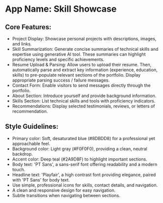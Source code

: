# **App Name**: Skill Showcase

## Core Features:

- Project Display: Showcase personal projects with descriptions, images, and links.
- Skill Summarization: Generate concise summaries of technical skills and expertise using generative AI tool. These summaries can highlight proficiency levels and specific achievements.
- Resume Upload & Parsing: Allow users to upload their resume. Then, automatically parse and extract key information (experience, education, skills) to pre-populate relevant sections of the portfolio. Display appropriate parsing success / failure messages.
- Contact Form: Enable visitors to send messages directly through the portfolio.
- About Section: Introduce yourself and provide background information.
- Skills Section: List technical skills and tools with proficiency indicators.
- Recommendations: Display selected testimonials, reviews, or letters of recommendation.

## Style Guidelines:

- Primary color: Soft, desaturated blue (#8DBDD8) for a professional yet approachable feel.
- Background color: Light gray (#F0F0F0), providing a clean, neutral backdrop.
- Accent color: Deep teal (#2A9D8F) to highlight important sections.
- Body text: 'PT Sans', a sans-serif font offering readability and a modern touch.
- Headline text: 'Playfair', a high contrast font providing elegance, paired with 'PT Sans' for body text.
- Use simple, professional icons for skills, contact details, and navigation.
- A clean and responsive design for easy navigation.
- Subtle transitions when navigating between sections.